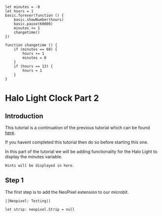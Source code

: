 ```template
let minutes = -0
let hours = 1
basic.forever(function () {
    basic.showNumber(hours)
    basic.pause(60000)
    minutes += 1
    changetime()
})

function changetime () {
    if (minutes == 60) {
        hours += 1
        minutes = 0
    }
    if (hours == 13) {
        hours = 1
    }
}
```
# Halo Light Clock Part 2
## Introduction
This tutorial is a continuation of the previous tutorial which can be found [here](https://makecode.microbit.org/#tutorial:github:madmatt22790/halo_light_tutorial_part_1/tutorial).

If you havent completed this tutorial then do so before starting this one.

In this part of the tutorial we will be adding functionality for the Halo Light to display the minutes variable.
```
Hints will be displayed in here.
```
## Step 1
The first step is to add the NeoPixel extension to our microbit.

``||Neopixel: Testing||``

```blocks
let strip: neopixel.Strip = null

```